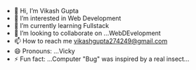 - 👋 Hi, I’m Vikash Gupta 
- 👀 I’m interested in Web Development
- 🌱 I’m currently learning Fullstack
- 💞️ I’m looking to collaborate on ...WebDEvelopment
- 📫 How to reach me vikashgupta274249@gmail.com
- 😄 Pronouns: ...Vicky
- ⚡ Fun fact: ...Computer "Bug" was inspired by a real insect...

<!---
Vikash214/Vikash214 is a ✨ special ✨ repository because its `README.md` (this file) appears on your GitHub profile.
You can click the Preview link to take a look at your changes.
--->
